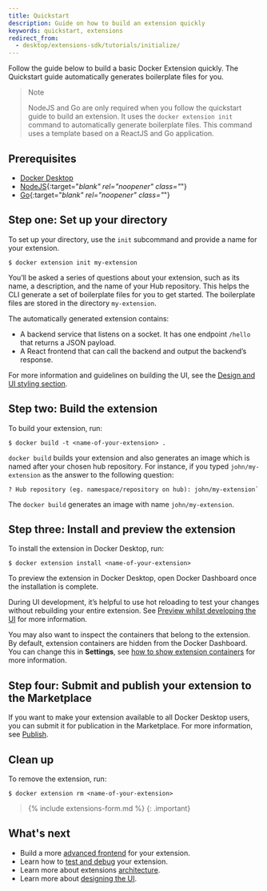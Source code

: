 ```yaml
---
title: Quickstart
description: Guide on how to build an extension quickly
keywords: quickstart, extensions
redirect_from:
  - desktop/extensions-sdk/tutorials/initialize/
---
```


Follow the guide below to build a basic Docker Extension quickly. The Quickstart guide automatically generates boilerplate files for you.

> Note
>
> NodeJS and Go are only required when you follow the quickstart guide to build an extension. It uses the `docker extension init` command to automatically generate boilerplate files. This command uses a template based on a ReactJS and Go application.

## Prerequisites

- [Docker Desktop](../release-notes.md)
- [NodeJS](https://nodejs.org/){:target="_blank" rel="noopener" class="_"}
- [Go](https://go.dev/dl/){:target="_blank" rel="noopener" class="_"}

## Step one: Set up your directory

To set up your directory, use the `init` subcommand and provide a name for your extension.

```console
$ docker extension init my-extension
```

You’ll be asked a series of questions about your extension, such as its name, a description, and the name of your Hub repository. This helps the CLI generate a set of boilerplate files for you to get started. The boilerplate files are stored in the directory `my-extension`.

The automatically generated extension contains:

- A backend service that listens on a socket. It has one endpoint `/hello` that returns a JSON payload.
- A React frontend that can call the backend and output the backend’s response.

For more information and guidelines on building the UI, see the [Design and UI styling section](design/design-guidelines.md).

## Step two: Build the extension

To build your extension, run:

```console
$ docker build -t <name-of-your-extension> .
```

`docker build` builds your extension and also generates an image which is named after your chosen hub repository. For instance, if you typed `john/my-extension` as the answer to the following question:

```console
? Hub repository (eg. namespace/repository on hub): john/my-extension`
```
The `docker build` generates an image with name `john/my-extension`.

## Step three: Install and preview the extension

To install the extension in Docker Desktop, run:

```console
$ docker extension install <name-of-your-extension>
```

To preview the extension in Docker Desktop, open Docker Dashboard once the installation is complete.

During UI development, it’s helpful to use hot reloading to test your changes without rebuilding your entire
extension. See [Preview whilst developing the UI](dev/test-debug.md#hot-reloading-whilst-developing-the-ui) for more
information.

You may also want to inspect the containers that belong to the extension. By default, extension containers are
hidden from the Docker Dashboard. You can change this in **Settings**, see
[how to show extension containers](dev/test-debug.md#show-the-extension-containers) for more information.

## Step four: Submit and publish your extension to the Marketplace

If you want to make your extension available to all Docker Desktop users, you can submit it for publication in the Marketplace. For more information, see [Publish](extensions/index.md).

## Clean up

To remove the extension, run:

```console
$ docker extension rm <name-of-your-extension>
```
> {% include extensions-form.md %}
{: .important}


## What's next

- Build a more [advanced frontend](build/frontend-extension-tutorial.md) for your extension.
- Learn how to [test and debug](dev/test-debug.md) your extension.
- Learn more about extensions [architecture](architecture/index.md).
- Learn more about [designing the UI](design/design-guidelines.md).
